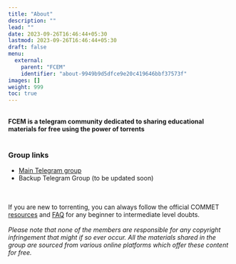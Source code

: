 ```yaml
---
title: "About"
description: ""
lead: ""
date: 2023-09-26T16:46:44+05:30
lastmod: 2023-09-26T16:46:44+05:30
draft: false
menu:
  external:
    parent: "FCEM"
    identifier: "about-9949b9d5dfce9e20c419646bbf37573f"
images: []
weight: 999
toc: true
---	
```

<br>
<b>FCEM is a telegram community dedicated to sharing educational materials for free using the power of torrents</b>
<br><br>
<h3> Group links</h3>
<ul>
<li><a href="https://t.me/+omrCECMQSkRjNTk1">Main Telegram group</a>
<li>Backup Telegram Group (to be updated soon)
</ul><br><br>
If you are new to torrenting, you can always follow the official COMMET <a href="https://commet-wiki.github.io/docs/resources/get-start-torrent/">resources</a> and <a href="https://commet-wiki.github.io/docs/help/faq/">FAQ</a> for any beginner to intermediate level doubts.
<br><br>
<i>Please note that none of the members are responsible for any copyright infringement that might if so ever occur. All the materials shared in the group are sourced from various online platforms which offer these content for free.</i>
